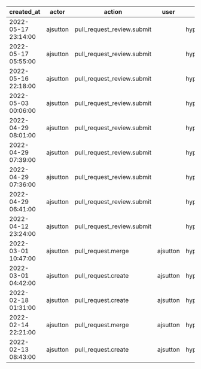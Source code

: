 |          created_at | actor    | action                     | user     | repo             |
| ------------------- | -------- | -------------------------- | -------- | ---------------- |
| 2022-05-17 23:14:00 | ajsutton | pull_request_review.submit |          | hyperledger/besu |
| 2022-05-17 05:55:00 | ajsutton | pull_request_review.submit |          | hyperledger/besu |
| 2022-05-16 22:18:00 | ajsutton | pull_request_review.submit |          | hyperledger/besu |
| 2022-05-03 00:06:00 | ajsutton | pull_request_review.submit |          | hyperledger/besu |
| 2022-04-29 08:01:00 | ajsutton | pull_request_review.submit |          | hyperledger/besu |
| 2022-04-29 07:39:00 | ajsutton | pull_request_review.submit |          | hyperledger/besu |
| 2022-04-29 07:36:00 | ajsutton | pull_request_review.submit |          | hyperledger/besu |
| 2022-04-29 06:41:00 | ajsutton | pull_request_review.submit |          | hyperledger/besu |
| 2022-04-12 23:24:00 | ajsutton | pull_request_review.submit |          | hyperledger/besu |
| 2022-03-01 10:47:00 | ajsutton | pull_request.merge         | ajsutton | hyperledger/besu |
| 2022-03-01 04:42:00 | ajsutton | pull_request.create        | ajsutton | hyperledger/besu |
| 2022-02-18 01:31:00 | ajsutton | pull_request.create        | ajsutton | hyperledger/besu |
| 2022-02-14 22:21:00 | ajsutton | pull_request.merge         | ajsutton | hyperledger/besu |
| 2022-02-13 08:43:00 | ajsutton | pull_request.create        | ajsutton | hyperledger/besu |
